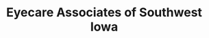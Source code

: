 ---
title: "Eyecare Associates of Southwest Iowa"
url: /clarinda/eyecare-associates-of-southwest-iowa/
shop: optician
---
